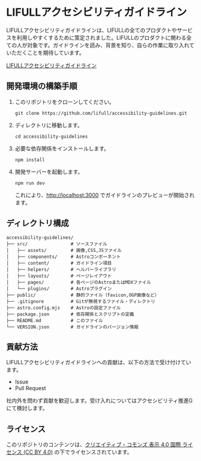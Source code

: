 # LIFULLアクセシビリティガイドライン

LIFULLアクセシビリティガイドラインは、LIFULLの全てのプロダクトやサービスを利用しやすくするために策定されました。LIFULLのプロダクトに関わる全ての人が対象です。ガイドラインを読み、背景を知り、自らの作業に取り入れていただくことを期待しています。

[LIFULLアクセシビリティガイドライン](https://lifull.github.io/accessibility-guidelines/)

## 開発環境の構築手順

1. このリポジトリをクローンしてください。

    ```
    git clone https://github.com/lifull/accessibility-guidelines.git
    ```

2. ディレクトリに移動します。

    ```
    cd accessibility-guidelines
    ```

3. 必要な依存関係をインストールします。

    ```
    npm install
    ```

4. 開発サーバーを起動します。

    ```
    npm run dev
    ```

    これにより、<http://localhost:3000> でガイドラインのプレビューが開始されます。

## ディレクトリ構成

```
accessibility-guidelines/
├── src/                # ソースファイル
│   ├── assets/         # 画像,CSS,JSファイル
│   ├── components/     # Astroコンポーネント
│   ├── content/        # ガイドライン項目
│   ├── helpers/        # ヘルパーライブラリ
│   ├── layouts/        # ページレイアウト
│   ├── pages/          # 各ページのAstroまたはMDXファイル
│   └── plugins/        # Astroプラグイン
├── public/             # 静的ファイル（favicon,OGP画像など）
├── .gitignore          # Gitが無視するファイル・ディレクトリ
├── astro.config.mjs    # Astroの設定ファイル
├── package.json        # 依存関係とスクリプトの定義
├── README.md           # このファイル
└── VERSION.json        # ガイドラインのバージョン情報
```

## 貢献方法

LIFULLアクセシビリティガイドラインへの貢献は、以下の方法で受け付けています。

- Issue
- Pull Request

社内外を問わず貢献を歓迎します。受け入れについてはアクセシビリティ推進Gにて検討します。

## ライセンス

このリポジトリのコンテンツは、[クリエイティブ・コモンズ 表示 4.0 国際 ライセンス (CC BY 4.0)](https://creativecommons.org/licenses/by/4.0/deed.ja) の下でライセンスされています。
